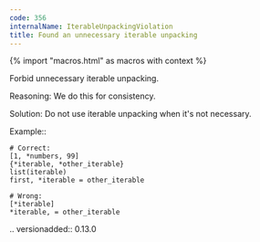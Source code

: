 ```yaml
---
code: 356
internalName: IterableUnpackingViolation
title: Found an unnecessary iterable unpacking
---
```


{% import "macros.html" as macros with context %}


Forbid unnecessary iterable unpacking.

Reasoning:
    We do this for consistency.

Solution:
    Do not use iterable unpacking when it's not necessary.

Example::

    # Correct:
    [1, *numbers, 99]
    {*iterable, *other_iterable}
    list(iterable)
    first, *iterable = other_iterable

    # Wrong:
    [*iterable]
    *iterable, = other_iterable

.. versionadded:: 0.13.0